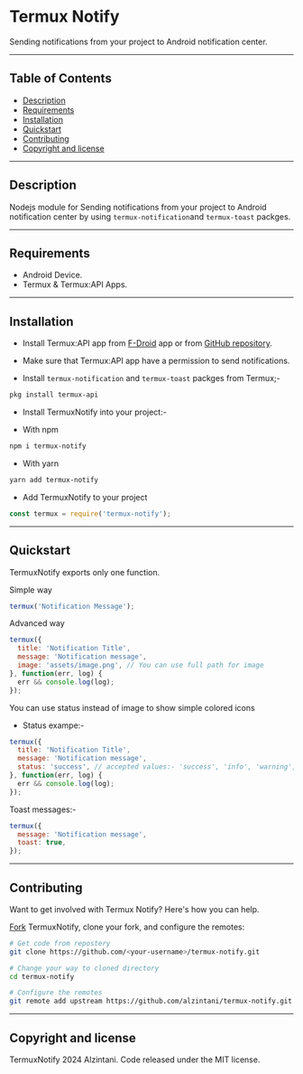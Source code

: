 # Termux Notify
Sending notifications from your project to Android notification center.

-----

## Table of Contents

- [Description](#description)
- [Requirements](#requirements)
- [Installation](#installation)
- [Quickstart](#quickstart)
- [Contributing](#contributing)
- [Copyright and license](#copyright-and-license)

-----

## Description
Nodejs module for Sending notifications from your project to Android notification center by using `termux-notification`and `termux-toast` packges.

-----

## Requirements

- Android Device.
- Termux & Termux:API Apps.

-----

## Installation
- Install Termux:API app from [F-Droid](https://f-droid.org/ar/) app or from [GitHub repository](https://github.com/termux/termux-api/releases).
- Make sure that Termux:API app have a permission to send notifications.

- Install `termux-notification` and `termux-toast` packges from Termux;-
```BASH
pkg install termux-api
```

- Install TermuxNotify into your project:-

-  With npm
```BASH
npm i termux-notify
```

- With yarn
```BASH
yarn add termux-notify
```

- Add TermuxNotify to your project
```javascript
const termux = require('termux-notify');
```

-----

## Quickstart

TermuxNotify exports only one function.

Simple way
```javascript
termux('Notification Message');
```

Advanced way
```javascript
termux({
  title: 'Notification Title',
  message: 'Notification message',
  image: 'assets/image.png', // You can use full path for image
}, function(err, log) {
  err && console.log(log);
});
```

You can use status instead of image to show simple colored icons
- Status exampe:-
```javascript
termux({
  title: 'Notification Title',
  message: 'Notification message',
  status: 'success', // accepted values:- 'success', 'info', 'warning', 'danger'
}, function(err, log) {
  err && console.log(log);
});
```

Toast messages:-
```javascript
termux({
  message: 'Notification message',
  toast: true,
});
```

-----

## Contributing
Want to get involved with Termux Notify? Here's how you can help.

[Fork](https://help.github.com/fork-a-repo/) TermuxNotify, clone your fork, and configure the remotes:

```BASH
# Get code from repostery
git clone https://github.com/<your-username>/termux-notify.git

# Change your way to cloned directory
cd termux-notify

# Configure the remotes
git remote add upstream https://github.com/alzintani/termux-notify.git
```

-----

## Copyright and license
TermuxNotify 2024 Alzintani. Code released under the MIT license.
